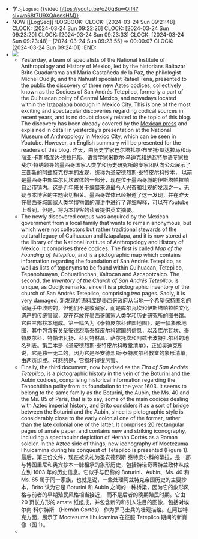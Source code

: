 - 学习`Logseq`  {{video https://youtu.be/oZ0qBuwQIf4?si=wp68f7U9XQAedsHM}}
- NOW [[LogSeq]]
  :LOGBOOK:
  CLOCK: [2024-03-24 Sun 09:21:48]
  CLOCK: [2024-03-24 Sun 09:22:26]
  CLOCK: [2024-03-24 Sun 09:23:20]
  CLOCK: [2024-03-24 Sun 09:23:33]
  CLOCK: [2024-03-24 Sun 09:23:48]--[2024-03-24 Sun 09:23:55] =>  00:00:07
  CLOCK: [2024-03-24 Sun 09:24:01]
  :END:
- ![](https://tlacuilollicom.files.wordpress.com/2024/03/bb1kganf.jpeg?w=1088)
	- Yesterday, a team of specialists of the National Institute of Anthropology and History of Mexico, led by the historians Baltazar Brito Guadarrama and María Castañeda de la Paz, the philologist Michel Oudijk, and the Nahuatl specialist Rafael Tena, presented to the public the discovery of three new Aztec codices, collectively known as the Codices of San Andrés Tetepilco, formerly a part of the Culhuacan polity of Central Mexico, and nowadays located within the Iztapalapa borough in Mexico City. This is one of the most exciting and spectacular discoveries regarding codical sources in recent years, and is no doubt closely related to the topic of this blog. The discovery has been already covered by the [Mexican press](https://www.jornada.com.mx/2024/03/21/cultura/a03n1cul) and explained in detail in yesterday’s presentation at the National Museum of Anthropology in Mexico City, which can be seen in Youtube. However, an English summary will be presented for the readers of this blog.
	  昨天，由历史学家巴尔塔扎尔·布里托·瓜达拉马和玛丽亚·卡斯塔涅达·德拉巴斯、语言学家米歇尔·乌迪克和纳瓦特尔语专家拉斐尔·特纳领导的墨西哥国家人类学和历史研究所的专家团队向公众展示了三部新的阿兹特克抄本的发现，统称为圣安德烈斯·泰特皮尔科抄本， 以前是墨西哥中部库尔瓦坎政体的一部分，现在位于墨西哥城的伊斯塔帕拉帕自治市镇内。这是近年来关于编纂来源最令人兴奋和壮观的发现之一，无疑与本博客的主题密切相关。墨西哥媒体已经报道了这一发现，并在昨天在墨西哥城国家人类学博物馆的演讲中进行了详细解释，可以在Youtube上看到。但是，将为本博客的读者提供英文摘要。
	- The newly discovered corpus was acquired by the Mexican government from a local family that wants to remain anonymous, but which were not collectors but rather traditional stewards of the cultural legacy of Culhuacan and Iztapalapa, and it is now stored at the library of the National Institute of Anthropology and History of Mexico. It comprises three codices. The first is called *Map of the Founding of Tetepilco*, and is a pictographic map which contains information regarding the foundation of San Andrés Tetepilco, as well as lists of toponyms to be found within Culhuacan, Tetepilco, Tepanohuayan, Cohuatlinchan, Xaltocan and Azcapotzalco. The second, the *Inventory of the Church of San Andrés Tetepilco*, is unique, as Oudijk remarks, since it is a pictographic inventory of the church of San Andrés Tetepilco, comprising two pages. Sadly, it is very damaged.
	  新发现的语料库是墨西哥政府从当地一个希望保持匿名的家庭手中收购的，但他们不是收藏家，而是库尔瓦坎和伊斯塔帕拉帕文化遗产的传统管家，现在存放在墨西哥国家人类学和历史研究所的图书馆。它由三部抄本组成。第一幅名为《泰特皮尔科建国地图》，是一幅象形地图，其中包含有关圣安德烈斯泰特皮尔科建国的信息，以及库尔瓦坎、泰特皮尔科、特帕诺瓦扬、科瓦特林昌、萨尔托坎和阿兹卡波特扎尔科的地名列表。第二本是《圣安德烈斯·泰特皮尔科教堂清单》，正如奥迪克所说，它是独一无二的，因为它是圣安德烈斯·泰特皮尔科教堂的象形清单，由两页组成。可悲的是，它损坏得很厉害。
	- Finally, the third document, now baptised as the *Tira of San Andrés Tetepilco*, is a pictographic history in the vein of the Boturini and the Aubin codices, comprising historical information regarding the Tenochtitlan polity from its foundation to the year 1603. It seems to belong to the same family as the Boturini, the Aubin, the Ms. 40 and the Ms. 85 of Paris, that is to say, some of the main codices dealing with Aztec imperial history, and Brito considers it as a sort of bridge between the Boturini and the Aubin, since its pictographic style is considerably close to the early colonial one of the former, rather than the late colonial one of the latter. It comprises 20 rectangular pages of amate paper, and contains new and striking iconography, including a spectacular depiction of Hernán Cortés as a Roman soldier. In the Aztec side of things, new iconography of Moctezuma Ilhuicamina during his conquest of Tetepilco is presented (Figure 1).
	  最后，第三份文件，现在被洗礼为圣安德烈斯·泰特皮尔科的蒂拉，是一部与博图里尼和奥宾抄本一脉相承的象形历史，包括特诺奇蒂特兰政体从成立到 1603 年的历史信息。它似乎与巴黎的 Boturini、Aubin、Ms. 40 和 Ms. 85 属于同一家族，也就是说，一些处理阿兹特克帝国历史的主要抄本，Brito 认为它是 Boturini 和 Aubin 之间的一种桥梁，因为它的象形风格与前者的早期殖民风格相当接近， 而不是后者的晚期殖民时期。它由 20 页长方形的 amate 纸组成，并包含新的和引人注目的图像，包括对埃尔南·科尔特斯 （Hernán Cortés） 作为罗马士兵的壮观描绘。在阿兹特克方面，展示了 Moctezuma Ilhuicamina 在征服 Tetepilco 期间的新肖像（图 1）。
	-